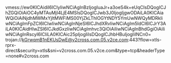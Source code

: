 vmess://ew0KICAidiI6ICIyIiwNCiAgInBzIjogIuaJr+a3oeS4k+eUqCIsDQogICJhZGQiOiAiOC4yMTAuMjI4LjE4MSIsDQogICJwb3J0IjogIjgwODAiLA0KICAiaWQiOiAiNjdhMWMxYjItMWFiMS00YjZkLThlOGYtNDY5YmUwNWQyMDRkIiwNCiAgImFpZCI6ICIwIiwNCiAgInNjeSI6ICJhdXRvIiwNCiAgIm5ldCI6ICJrY3AiLA0KICAidHlwZSI6ICJkdGxzIiwNCiAgImhvc3QiOiAiIiwNCiAgInBhdGgiOiAiIiwNCiAgInRscyI6ICIiLA0KICAic25pIjogIiIsDQogICJhbHBuIjogIiINCn0=
trojan://kGrwqmB1nEKUsDwE@v2cross.com.05.v2ce.com:443?flow=xtls-rprx-direct&security=xtls&sni=v2cross.com.05.v2ce.com&type=tcp&headerType=none#v2cross.com
